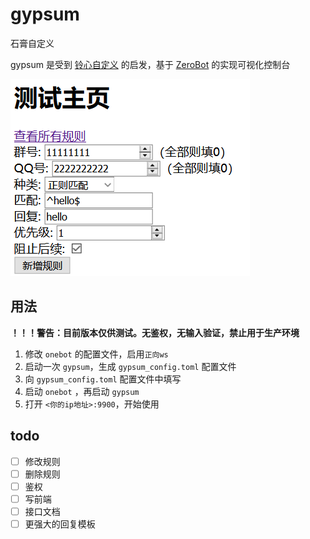 # gypsum

石膏自定义

gypsum 是受到 [铃心自定义](https://gitee.com/Mepk/epk) 的启发，基于 [ZeroBot](https://github.com/wdvxdr1123/ZeroBot) 的实现可视化控制台

![预览图](./imgs/preview.png)

## 用法

**！！！警告：目前版本仅供测试。无鉴权，无输入验证，禁止用于生产环境**

1. 修改 `onebot` 的配置文件，启用`正向ws`
1. 启动一次 `gypsum`，生成 `gypsum_config.toml` 配置文件
1. 向 `gypsum_config.toml` 配置文件中填写
1. 启动 `onebot` ，再启动 `gypsum`
1. 打开 `<你的ip地址>:9900`，开始使用

## todo

- [ ] 修改规则
- [ ] 删除规则
- [ ] 鉴权
- [ ] 写前端
- [ ] 接口文档
- [ ] 更强大的回复模板
